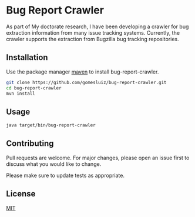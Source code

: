 # Bug Report Crawler
As part of My doctorate research, I have been developing a crawler for bug extraction information from many issue tracking systems. Currently, the crawler supports the extraction from Bugzilla bug tracking repositories.

## Installation

Use the package manager [maven](https://maven.apache.org/download.cgi) to install bug-report-crawler.

```bash
git clone https://github.com/gomesluiz/bug-report-crawler.git
cd bug-report-crawler
mvn install
```

## Usage

```bash 
java target/bin/bug-report-crawler
```
  
## Contributing
Pull requests are welcome. For major changes, please open an issue first to discuss what you would like to change.

Please make sure to update tests as appropriate.

## License
[MIT](https://choosealicense.com/licenses/mit/)
